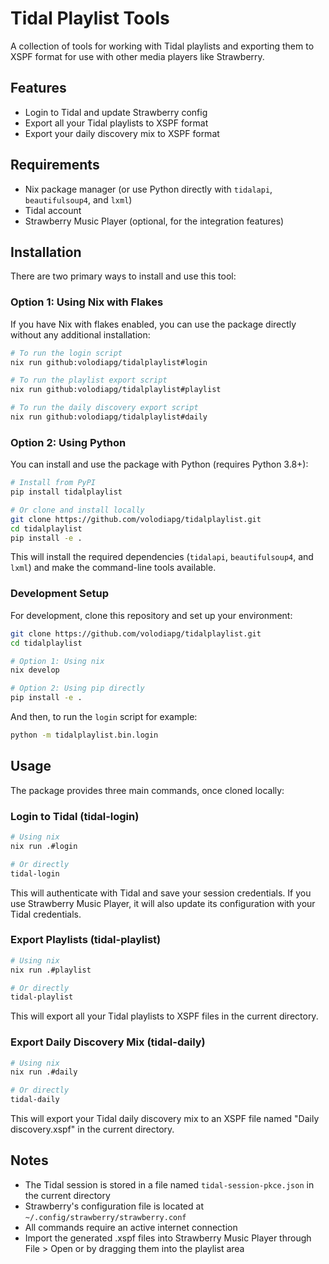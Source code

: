 # Tidal Playlist Tools

A collection of tools for working with Tidal playlists and exporting them to XSPF format for use with other media players like Strawberry.

## Features

- Login to Tidal and update Strawberry config
- Export all your Tidal playlists to XSPF format
- Export your daily discovery mix to XSPF format

## Requirements

- Nix package manager (or use Python directly with `tidalapi`, `beautifulsoup4`, and `lxml`)
- Tidal account
- Strawberry Music Player (optional, for the integration features)

## Installation

There are two primary ways to install and use this tool:

### Option 1: Using Nix with Flakes

If you have Nix with flakes enabled, you can use the package directly without any additional installation:

```bash
# To run the login script
nix run github:volodiapg/tidalplaylist#login

# To run the playlist export script
nix run github:volodiapg/tidalplaylist#playlist

# To run the daily discovery export script
nix run github:volodiapg/tidalplaylist#daily
```

### Option 2: Using Python

You can install and use the package with Python (requires Python 3.8+):

```bash
# Install from PyPI
pip install tidalplaylist

# Or clone and install locally
git clone https://github.com/volodiapg/tidalplaylist.git
cd tidalplaylist
pip install -e .
```

This will install the required dependencies (`tidalapi`, `beautifulsoup4`, and `lxml`) and make the command-line tools available.

### Development Setup

For development, clone this repository and set up your environment:

```bash
git clone https://github.com/volodiapg/tidalplaylist.git
cd tidalplaylist

# Option 1: Using nix
nix develop

# Option 2: Using pip directly
pip install -e .
```

And then, to run the `login` script for example:

```bash
python -m tidalplaylist.bin.login
```

## Usage

The package provides three main commands, once cloned locally:

### Login to Tidal (tidal-login)

```bash
# Using nix
nix run .#login

# Or directly
tidal-login
```

This will authenticate with Tidal and save your session credentials. If you use Strawberry Music Player, it will also update its configuration with your Tidal credentials.

### Export Playlists (tidal-playlist)

```bash
# Using nix
nix run .#playlist

# Or directly
tidal-playlist
```

This will export all your Tidal playlists to XSPF files in the current directory.

### Export Daily Discovery Mix (tidal-daily)

```bash
# Using nix
nix run .#daily

# Or directly
tidal-daily
```

This will export your Tidal daily discovery mix to an XSPF file named "Daily discovery.xspf" in the current directory.

## Notes

- The Tidal session is stored in a file named `tidal-session-pkce.json` in the current directory
- Strawberry's configuration file is located at `~/.config/strawberry/strawberry.conf`
- All commands require an active internet connection
- Import the generated .xspf files into Strawberry Music Player through File > Open or by dragging them into the playlist area

